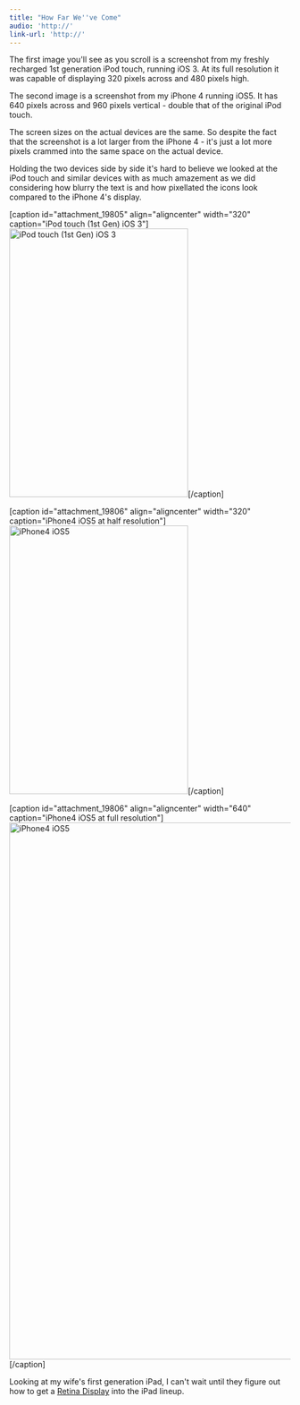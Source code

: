 ```yaml
---
title: "How Far We''ve Come"
audio: 'http://'
link-url: 'http://'
---
```

<p>The first image you'll see as you scroll is a screenshot from my freshly recharged 1st generation iPod touch, running iOS 3. At its full resolution it was capable of displaying 320 pixels across and 480 pixels high.</p>
<p>The second image is a screenshot from my iPhone 4 running iOS5. It has 640 pixels across and 960 pixels vertical - double that of the original iPod touch.</p>
<p>The screen sizes on the actual devices are the same. So despite the fact that the screenshot is a lot larger from the iPhone 4 - it's just a lot more pixels crammed into the same space on the actual device.</p>
<p>Holding the two devices side by side it's hard to believe we looked at the iPod touch and similar devices with as much amazement as we did considering how blurry the text is and how pixellated the icons look compared to the iPhone 4's display.</p>
<p>[caption id="attachment_19805" align="aligncenter" width="320" caption="iPod touch (1st Gen) iOS 3"]<img src="https://chrisenns.com/wp-content/uploads/2011/11/iPod-touch-1st-Gen-iOS-3.png" alt="iPod touch (1st Gen) iOS 3" title="iPod touch (1st Gen) iOS 3" width="320" height="480" class="size-full wp-image-19805" />[/caption]</p>
<p>[caption id="attachment_19806" align="aligncenter" width="320" caption="iPhone4 iOS5 at half resolution"]<img src="https://chrisenns.com/wp-content/uploads/2011/11/iPhone4-iOS5.png" alt="iPhone4 iOS5" title="iPhone4 iOS5" width="320" height="480" />[/caption]</p>
<p>[caption id="attachment_19806" align="aligncenter" width="640" caption="iPhone4 iOS5 at full resolution"]<img src="https://chrisenns.com/wp-content/uploads/2011/11/iPhone4-iOS5.png" alt="iPhone4 iOS5" title="iPhone4 iOS5" width="640" height="960" class="size-full wp-image-19806" />[/caption]</p>
<p>Looking at my wife's first generation iPad, I can't wait until they figure out how to get a <a href="http://www.apple.com/iphone/features/retina-display.html">Retina Display</a> into the iPad lineup.</p>
